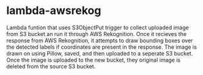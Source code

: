# lambda-awsrekog
Lambda funtion that uses S3ObjectPut trigger to collect uploaded image from S3 bucket an run it through AWS Rekognition. Once it recieves the response from AWS Rekognition, it attempts to draw bounding boxes over the detected labels if coordinates are present in the response. The image is drawn on using Pillow, saved, and then uploaded to a seperate S3 bucket. Once the image is uploaded to the new bucket, they original image is deleted from the source S3 bucket.
